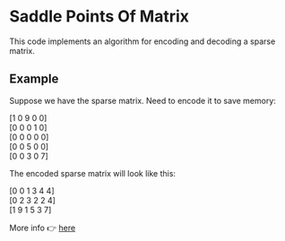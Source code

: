 # Saddle Points Of Matrix
This code implements an algorithm for encoding and decoding a sparse matrix.

## Example
Suppose we have the sparse matrix. Need to encode it to save memory:

[1   0   9   0   0]  
[0   0   0   1   0]  
[0   0   0   0   0]  
[0   0   5   0   0]  
[0   0   3   0   7]

The encoded sparse matrix will look like this:

[0   0   1   3   4   4]  
[0   2   3   2   2   4]  
[1   9   1   5   3   7]  

More info :point_right: [here](https://en.wikipedia.org/wiki/Sparse_matrix "Click to open the tab")